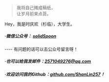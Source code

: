 > 我将自己摊成稿纸，  
> 让岁月前来点苔。

Hey，我是时庆欢（杉临），大学生。

##### ·微信公众号： [solidSpoon](/54/WeChat.html)
---- 有问题的话可以去公众号留言呀！

##### ·也可以给我发邮件：[2571049276@qq.com](mailto:2571049276@qq.com)

##### ·欢迎访问我的Github：[github.com/ShanLin257](https://github.com/ShanLin257)！